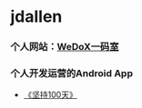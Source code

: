 # jdallen
### 个人网站：[WeDoX一码室](http://120.78.120.117/WeDoX/)


### 个人开发运营的Android App
- [《坚持100天》](https://www.coolapk.com/apk/com.onedream.plan)

